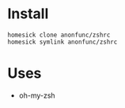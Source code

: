 Install
=======
    homesick clone anonfunc/zshrc
    homesick symlink anonfunc/zshrc

Uses
====

* oh-my-zsh
